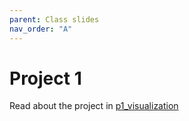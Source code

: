 ```yaml
---
parent: Class slides
nav_order: "A"
---
```


# Project 1

Read about the project in [p1_visualization](https://github.com/KSUDS/p1_visualization)
